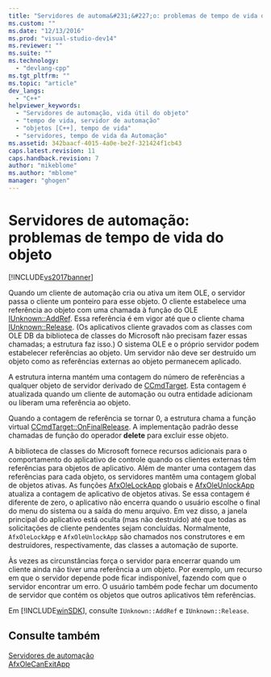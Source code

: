 ```yaml
---
title: "Servidores de automa&#231;&#227;o: problemas de tempo de vida do objeto | Microsoft Docs"
ms.custom: ""
ms.date: "12/13/2016"
ms.prod: "visual-studio-dev14"
ms.reviewer: ""
ms.suite: ""
ms.technology: 
  - "devlang-cpp"
ms.tgt_pltfrm: ""
ms.topic: "article"
dev_langs: 
  - "C++"
helpviewer_keywords: 
  - "Servidores de automação, vida útil do objeto"
  - "tempo de vida, servidor de automação"
  - "objetos [C++], tempo de vida"
  - "servidores, tempo de vida da Automação"
ms.assetid: 342baacf-4015-4a0e-be2f-321424f1cb43
caps.latest.revision: 11
caps.handback.revision: 7
author: "mikeblome"
ms.author: "mblome"
manager: "ghogen"
---
```

# Servidores de automa&#231;&#227;o: problemas de tempo de vida do objeto
[!INCLUDE[vs2017banner](../assembler/inline/includes/vs2017banner.md)]

Quando um cliente de automação cria ou ativa um item OLE, o servidor passa o cliente um ponteiro para esse objeto.  O cliente estabelece uma referência ao objeto com uma chamada à função do OLE [IUnknown::AddRef](http://msdn.microsoft.com/library/windows/desktop/ms691379).  Essa referência é em vigor até que o cliente chama [IUnknown::Release](http://msdn.microsoft.com/library/windows/desktop/ms682317). \(Os aplicativos cliente gravados com as classes com OLE DB da biblioteca de classes do Microsoft não precisam fazer essas chamadas; a estrutura faz isso.\) O sistema OLE e o próprio servidor podem estabelecer referências ao objeto.  Um servidor não deve ser destruído um objeto como as referências externas ao objeto permanecem aplicado.  
  
 A estrutura interna mantém uma contagem do número de referências a qualquer objeto de servidor derivado de [CCmdTarget](../Topic/CCmdTarget%20Class.md).  Esta contagem é atualizada quando um cliente de automação ou outra entidade adicionam ou liberam uma referência ao objeto.  
  
 Quando a contagem de referência se tornar 0, a estrutura chama a função virtual [CCmdTarget::OnFinalRelease](../Topic/CCmdTarget::OnFinalRelease.md).  A implementação padrão desse chamadas de função do operador **delete** para excluir esse objeto.  
  
 A biblioteca de classes do Microsoft fornece recursos adicionais para o comportamento do aplicativo de controle quando os clientes externas têm referências para objetos de aplicativo.  Além de manter uma contagem das referências para cada objeto, os servidores mantêm uma contagem global de objetos ativas.  As funções [AfxOleLockApp](../Topic/AfxOleLockApp.md) globais e [AfxOleUnlockApp](../Topic/AfxOleUnlockApp.md) atualiza a contagem de aplicativo de objetos ativas.  Se essa contagem é diferente de zero, o aplicativo não encerra quando o usuário escolhe o final do menu do sistema ou a saída do menu arquivo.  Em vez disso, a janela principal do aplicativo está oculta \(mas não destruído\) até que todas as solicitações de cliente pendentes sejam concluídas.  Normalmente, `AfxOleLockApp` e `AfxOleUnlockApp` são chamados nos construtores e em destruidores, respectivamente, das classes a automação de suporte.  
  
 Às vezes as circunstâncias força o servidor para encerrar quando um cliente ainda não tiver uma referência a um objeto.  Por exemplo, um recurso em que o servidor depende pode ficar indisponível, fazendo com que o servidor encontrar um erro.  O usuário também pode fechar um documento de servidor que contém os objetos que outros aplicativos têm referências.  
  
 Em [!INCLUDE[winSDK](../atl/includes/winsdk_md.md)], consulte `IUnknown::AddRef` e `IUnknown::Release`.  
  
## Consulte também  
 [Servidores de automação](../mfc/automation-servers.md)   
 [AfxOleCanExitApp](../Topic/AfxOleCanExitApp.md)